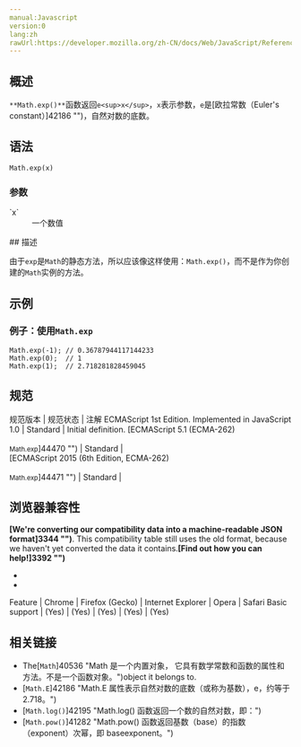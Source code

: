```yaml
---
manual:Javascript
version:0
lang:zh
rawUrl:https://developer.mozilla.org/zh-CN/docs/Web/JavaScript/Reference/Global_Objects/Math/exp
---
```






## 概述<a name="Summary"></a>


`**Math.exp()**`函数返回`e<sup>x</sup>`，`x`表示参数，`e`是[欧拉常数（Euler&#39;s constant）]42186 "")，自然对数的底数。


## 语法<a name="Syntax"></a>

```
Math.exp(x)
```

### 参数<a name="Parameters"></a>
<dl><dt id=''>`x`</dt><dd>一个数值</dd></dl>
## 描述<a name="Description"></a>


由于`exp`是`Math`的静态方法，所以应该像这样使用：`Math.exp()`，而不是作为你创建的`Math`实例的方法。


## 示例<a name="Examples"></a>

### 例子：使用`Math.exp`<a name="Example:_Using_Math.exp"></a>

```
Math.exp(-1); // 0.36787944117144233
Math.exp(0);  // 1
Math.exp(1);  // 2.718281828459045
```

## 规范<a name="规范"></a>

规范版本 | 规范状态 | 注解 
ECMAScript 1st Edition. Implemented in JavaScript 1.0 | Standard | Initial definition. 
[ECMAScript 5.1 (ECMA-262)<br></br><small>Math.exp</small>]44470 "") | Standard |  
[ECMAScript 2015 (6th Edition, ECMA-262)<br></br><small>Math.exp</small>]44471 "") | Standard |  


## 浏览器兼容性<a name="浏览器兼容性"></a>


**[We&#39;re converting our compatibility data into a machine-readable JSON format]3344 "")**. This compatibility table still uses the old format, because we haven&#39;t yet converted the data it contains.**[Find out how you can help!]3392 "")**


* 
* 

Feature | Chrome | Firefox (Gecko) | Internet Explorer | Opera | Safari 
Basic support | (Yes) | (Yes) | (Yes) | (Yes) | (Yes) 




## 相关链接<a name="See_also"></a>

* The[`Math`]40536 "Math 是一个内置对象， 它具有数学常数和函数的属性和方法。不是一个函数对象。")object it belongs to.
* [`Math.E`]42186 "Math.E 属性表示自然对数的底数（或称为基数），e，约等于 2.718。")
* [`Math.log()`]42195 "Math.log() 函数返回一个数的自然对数，即：")
* [`Math.pow()`]41282 "Math.pow() 函数返回基数（base）的指数（exponent）次幂，即 baseexponent。")



